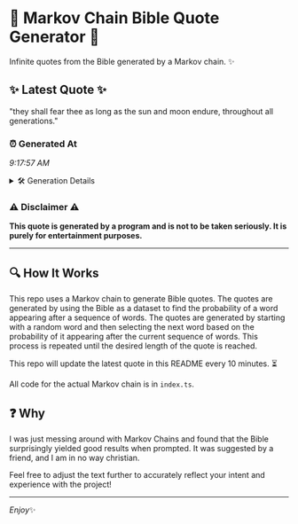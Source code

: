 # 📖 Markov Chain Bible Quote Generator 📖

Infinite quotes from the Bible generated by a Markov chain. ✨

## ✨ Latest Quote ✨
"they shall fear thee as long as the sun and moon endure, throughout all generations."

### ⏰ Generated At
*9:17:57 AM*

<details>
    <summary>🛠️ Generation Details</summary>
    <p>
        <strong>🌱 Seed:</strong> they<br>
        <strong>🔄 Iterations:</strong> 14<br>
        <strong>📜 Context History:</strong><br>[ they ]: shall<br>[ they, shall ]: fear<br>[ they, shall, fear ]: thee<br>[ they, shall, fear, thee ]: as<br>[ they, shall, fear, thee, as ]: long<br>[ they, shall, fear, thee, as, long ]: as<br>[ shall, fear, thee, as, long, as ]: the<br>[ fear, thee, as, long, as, the ]: sun<br>[ thee, as, long, as, the, sun ]: and<br>[ as, long, as, the, sun, and ]: moon<br>[ long, as, the, sun, and, moon ]: endure,<br>[ as, the, sun, and, moon, endure, ]: throughout<br>[ the, sun, and, moon, endure,, throughout ]: all<br>[ sun, and, moon, endure,, throughout, all ]: generations.<br>
    </p>
</details>

### ⚠️ Disclaimer ⚠️
**This quote is generated by a program and is not to be taken seriously. It is purely for entertainment purposes.**

---

## 🔍 How It Works

This repo uses a Markov chain to generate Bible quotes. The quotes are generated by using the Bible as a dataset to find the probability of a word appearing after a sequence of words. The quotes are generated by starting with a random word and then selecting the next word based on the probability of it appearing after the current sequence of words. This process is repeated until the desired length of the quote is reached.

This repo will update the latest quote in this README every 10 minutes. ⏳

All code for the actual Markov chain is in `index.ts`.

## ❓ Why

I was just messing around with Markov Chains and found that the Bible surprisingly yielded good results when prompted. 
It was suggested by a friend, and I am in no way christian.

Feel free to adjust the text further to accurately reflect your intent and experience with the project!

---

*Enjoy*✨
